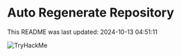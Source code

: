 # Auto Regenerate Repository

This README was last updated: 2024-10-13 04:51:11

 ![TryHackMe](https://tryhackme.com/badge/533634)